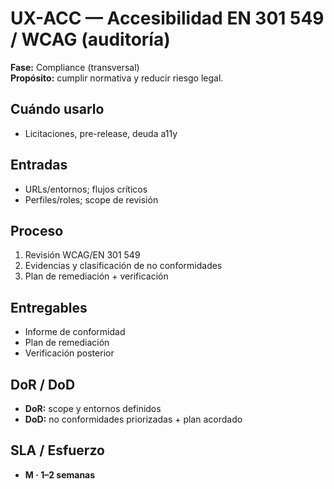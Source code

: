 # UX-ACC — Accesibilidad EN 301 549 / WCAG (auditoría)
**Fase:** Compliance (transversal)  
**Propósito:** cumplir normativa y reducir riesgo legal.

## Cuándo usarlo
- Licitaciones, pre-release, deuda a11y

## Entradas
- URLs/entornos; flujos críticos
- Perfiles/roles; scope de revisión

## Proceso
1. Revisión WCAG/EN 301 549
2. Evidencias y clasificación de no conformidades
3. Plan de remediación + verificación

## Entregables
- Informe de conformidad
- Plan de remediación
- Verificación posterior

## DoR / DoD
- **DoR:** scope y entornos definidos  
- **DoD:** no conformidades priorizadas + plan acordado

## SLA / Esfuerzo
- **M · 1–2 semanas**

